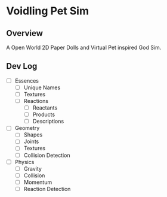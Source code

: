 # Voidling Pet Sim

## Overview
A Open World 2D Paper Dolls and Virtual Pet inspired God Sim.

## Dev Log
- [ ] Essences
    - [ ] Unique Names
    - [ ] Textures
    - [ ] Reactions
        - [ ] Reactants
        - [ ] Products
        - [ ] Descriptions
- [ ] Geometry
    - [ ] Shapes
    - [ ] Joints
    - [ ] Textures
    - [ ] Collision Detection
- [ ] Physics
    - [ ] Gravity
    - [ ] Collision
    - [ ] Momentum
    - [ ] Reaction Detection
